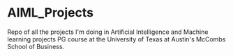 # AIML_Projects
Repo of all the projects  I'm doing in Artificial Intelligence and Machine learning projects PG course at the University of Texas at Austin's McCombs School of Business.
